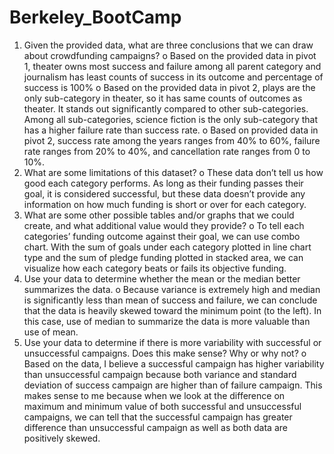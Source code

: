 # Berkeley_BootCamp

1.	Given the provided data, what are three conclusions that we can draw about crowdfunding campaigns?
o	Based on the provided data in pivot 1, theater owns most success and failure among all parent category and journalism has least counts of success in its outcome and percentage of success is 100%
o	Based on the provided data in pivot 2, plays are the only sub-category in theater, so it has same counts of outcomes as theater. It stands out significantly compared to other sub-categories. Among all sub-categories, science fiction is the only sub-category that has a higher failure rate than success rate. 
o	Based on provided data in pivot 2, success rate among the years ranges from 40% to 60%, failure rate ranges from 20% to 40%, and cancellation rate ranges from 0 to 10%.
2.	What are some limitations of this dataset?
o	These data don’t tell us how good each category performs. As long as their funding passes their goal, it is considered successful, but these data doesn’t provide any information on how much funding is short or over for each category. 
3.	What are some other possible tables and/or graphs that we could create, and what additional value would they provide?
o	To tell each categories’ funding outcome against their goal, we can use combo chart. With the sum of goals under each category plotted in line chart type and the sum of pledge funding plotted in stacked area, we can visualize how each category beats or fails its objective funding. 
4.	Use your data to determine whether the mean or the median better summarizes the data.
o	Because variance is extremely high and median is significantly less than mean of success and failure, we can conclude that the data is heavily skewed toward the minimum point (to the left). In this case, use of median to summarize the data is more valuable than use of mean.
5.	Use your data to determine if there is more variability with successful or unsuccessful campaigns. Does this make sense? Why or why not?
o	Based on the data, I believe a successful campaign has higher variability than unsuccessful campaign because both variance and standard deviation of success campaign are higher than of failure campaign. This makes sense to me because when we look at the difference on maximum and minimum value of both successful and unsuccessful campaigns, we can tell that the successful campaign has greater difference than unsuccessful campaign as well as both data are positively skewed.
